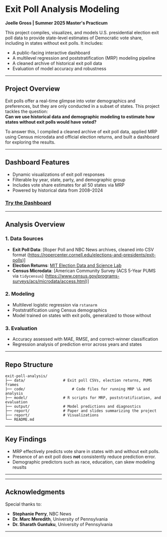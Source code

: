 #  Exit Poll Analysis Modeling 
**Joelle Gross | Summer 2025 Master's Practicum**

This project compiles, visualizes, and models U.S. presidential election exit poll data to provide state-level estimates of Democratic vote share, including in states without exit polls. It includes:
- A public-facing interactive dashboard
- A multilevel regression and poststratification (MRP) modeling pipeline
- A cleaned archive of historical exit poll data
- Evaluation of model accuracy and robustness

---

##  Project Overview

Exit polls offer a real-time glimpse into voter demographics and preferences, but they are only conducted in a subset of states. This project tackles the question:  
**Can we use historical data and demographic modeling to estimate how states without exit polls would have voted?**

To answer this, I compiled a cleaned archive of exit poll data, applied MRP using Census microdata and official election returns, and built a dashboard for exploring the results.

---

##  Dashboard Features
- Dynamic visualizations of exit poll responses  
- Filterable by year, state, party, and demographic group  
- Includes vote share estimates for all 50 states via MRP  
- Powered by historical data from 2008–2024

###  [Try the Dashboard](https://exit-poll-dashboard.onrender.com)

---

## Analysis Overview

### 1. Data Sources
- **Exit Poll Data**: [Roper Poll and NBC News archives, cleaned into CSV format (https://ropercenter.cornell.edu/elections-and-presidents/exit-polls)] 
- **Election Returns**: [MIT Election Data and Science Lab](https://electionlab.mit.edu/)
- **Census Microdata**: [American Community Survey (ACS 5-Year PUMS via `tidycensus`) (https://www.census.gov/programs-surveys/acs/microdata/access.html)] 

### 2. Modeling
- Multilevel logistic regression via `rstanarm`
- Poststratification using Census demographics
- Model trained on states with exit polls, generalized to those without

### 3. Evaluation
- Accuracy assessed with MAE, RMSE, and correct-winner classification
- Regression analysis of prediction error across years and states

---

##  Repo Structure

```
exit-poll-analysis/
├── data/                 # Exit poll CSVs, election returns, PUMS frames
├── code/    		          # Code files for running MRP \& and analysis
├── model/                # R scripts for MRP, poststratification, and evaluation
├── output/               # Model predictions and diagnostics
├── report/               # Paper and slides summarizing the project
├── report/    	          # Visualizations
└── README.md
```

---
## Key Findings

- MRP effectively predicts vote share in states with and without exit polls.
- Presence of an exit poll does **not** consistently reduce prediction error.
- Demographic predictors such as race, education, can skew modeling reuslts

---
---

##  Acknowledgments

Special thanks to:
- **Stephanie Perry**, NBC News
- **Dr. Marc Meredith**, University of Pennsylvania
- **Dr. Sharath Guntuku**, University of Pennsylvania

---

